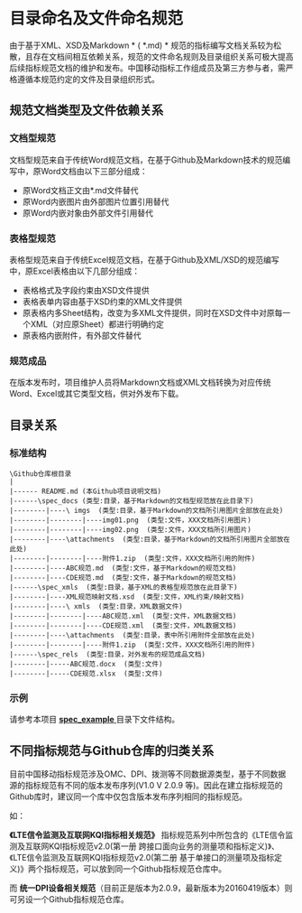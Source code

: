 # 目录命名及文件命名规范

由于基于XML、XSD及Markdown * ( \*.md) * 规范的指标编写文档关系较为松散，且存在文档间相互依赖关系，规范的文件命名规则及目录组织关系可极大提高后续指标规范文档的维护和发布。中国移动指标工作组成员及第三方参与者，需严格遵循本规范约定的文件及目录组织形式。



## 规范文档类型及文件依赖关系

### 文档型规范

文档型规范来自于传统Word规范文档，在基于Github及Markdown技术的规范编写中，原Word文档由以下三部分组成：

* 原Word文档正文由\*.md文件替代
* 原Word内嵌图片由外部图片位置引用替代
* 原Word内嵌对象由外部文件引用替代

### 表格型规范

表格型规范来自于传统Excel规范文档，在基于Github及XML/XSD的规范编写中，原Excel表格由以下几部分组成：

* 表格格式及字段约束由XSD文件提供
* 表格表单内容由基于XSD约束的XML文件提供
* 原表格内多Sheet结构，改变为多XML文件提供，同时在XSD文件中对原每一个XML（对应原Sheet）都进行明确约定
* 原表格内嵌附件，有外部文件替代

### 规范成品

在版本发布时，项目维护人员将Markdown文档或XML文档转换为对应传统Word、Excel或其它类型文档，供对外发布下载。

## 目录关系

### 标准结构
```
\Github仓库根目录
|
|------ README.md (本Github项目说明文档)
|------\spec_docs (类型:目录，基于Markdown的文档型规范放在此目录下)
|--------|----\ imgs  (类型:目录，基于Markdown的文档所引用图片全部放在此处)
|--------|--------|----img01.png  (类型:文件，XXX文档所引用图片)
|--------|--------|----img02.png  (类型:文件，XXX文档所引用图片)
|--------|----\attachments  (类型:目录，基于Markdown的文档所引用图片全部放在此处)
|--------|--------|----附件1.zip  (类型:文件，XXX文档所引用的附件)
|--------|----ABC规范.md  (类型:文件，基于Markdown的规范文档)
|--------|----CDE规范.md  (类型:文件，基于Markdown的规范文档)
|------\spec_xmls  (类型:目录，基于XML的表格型规范放在此目录下)
|--------|----XML规范映射文档.xsd  (类型:文件，XML约束/映射文档)
|--------|----\ xmls  (类型:目录，XML数据文件)
|--------|--------|----ABC规范.xml  (类型:文件，XML数据文档)
|--------|--------|----CDE规范.xml  (类型:文件，XML数据文档)
|--------|----\attachments  (类型:目录，表中所引用附件全部放在此处)
|--------|--------|----附件1.zip  (类型:文件，XXX文档所引用的附件)
|------\spec_rels  (类型:目录，对外发布的规范成品文档)
|--------|-----ABC规范.docx  (类型:文件)
|--------|-----CDE规范.xlsx  (类型:文件)
```

### 示例
请参考本项目 [ **spec_example** ](https://github.com/highland0971/CMCC_KPI_coWriter_guide/tree/master/spec_example ) 目录下文件结构。



## 不同指标规范与Github仓库的归类关系

目前中国移动指标规范涉及OMC、DPI、拨测等不同数据源类型，基于不同数据源的指标规范有不同的版本发布序列(V1.0 V 2.0.9 等)。因此在建立指标规范的Github库时，建议同一个库中仅包含版本发布序列相同的指标规范。

如：

**《LTE信令监测及互联网KQI指标相关规范》** 指标规范系列中所包含的《LTE信令监测及互联网KQI指标规范v2.0(第一册 跨接口面向业务的测量项和指标定义)》、《LTE信令监测及互联网KQI指标规范v2.0(第二册 基于单接口的测量项及指标定义)》两个指标规范，可以放到同一个Github指标规范仓库中。

而 **统一DPI设备相关规范**（目前正是版本为2.0.9，最新版本为20160419版本）则可另设一个Github指标规范仓库。